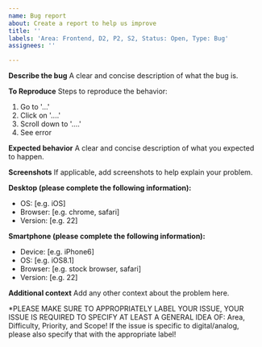 ```yaml
---
name: Bug report
about: Create a report to help us improve
title: ''
labels: 'Area: Frontend, D2, P2, S2, Status: Open, Type: Bug'
assignees: ''

---
```


**Describe the bug**
A clear and concise description of what the bug is.

**To Reproduce**
Steps to reproduce the behavior:
1. Go to '...'
2. Click on '....'
3. Scroll down to '....'
4. See error

**Expected behavior**
A clear and concise description of what you expected to happen.

**Screenshots**
If applicable, add screenshots to help explain your problem.

**Desktop (please complete the following information):**
 - OS: [e.g. iOS]
 - Browser: [e.g. chrome, safari]
 - Version: [e.g. 22]

**Smartphone (please complete the following information):**
 - Device: [e.g. iPhone6]
 - OS: [e.g. iOS8.1]
 - Browser: [e.g. stock browser, safari]
 - Version: [e.g. 22]

**Additional context**
Add any other context about the problem here.


*PLEASE MAKE SURE TO APPROPRIATELY LABEL YOUR ISSUE, YOUR ISSUE IS REQUIRED TO SPECIFY AT LEAST A GENERAL IDEA OF: Area, Difficulty, Priority, and Scope! If the issue is specific to digital/analog, please also specify that with the appropriate label!
